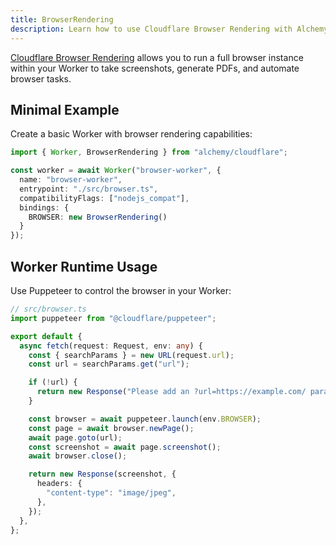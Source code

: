 ```yaml
---
title: BrowserRendering
description: Learn how to use Cloudflare Browser Rendering with Alchemy for taking screenshots and automating browser tasks at the edge.
---
```



[Cloudflare Browser Rendering](https://developers.cloudflare.com/browser-rendering/) allows you to run a full browser instance within your Worker to take screenshots, generate PDFs, and automate browser tasks.

## Minimal Example

Create a basic Worker with browser rendering capabilities:

```ts
import { Worker, BrowserRendering } from "alchemy/cloudflare";

const worker = await Worker("browser-worker", {
  name: "browser-worker",
  entrypoint: "./src/browser.ts",
  compatibilityFlags: ["nodejs_compat"],
  bindings: {
    BROWSER: new BrowserRendering()
  }
});
```

## Worker Runtime Usage

Use Puppeteer to control the browser in your Worker:

```ts
// src/browser.ts
import puppeteer from "@cloudflare/puppeteer";

export default {
  async fetch(request: Request, env: any) {
    const { searchParams } = new URL(request.url);
    const url = searchParams.get("url");

    if (!url) {
      return new Response("Please add an ?url=https://example.com/ parameter");
    }

    const browser = await puppeteer.launch(env.BROWSER);
    const page = await browser.newPage();
    await page.goto(url);
    const screenshot = await page.screenshot();
    await browser.close();

    return new Response(screenshot, {
      headers: {
        "content-type": "image/jpeg",
      },
    });
  },
};
```

